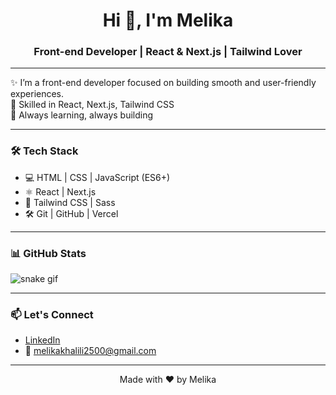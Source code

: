 <h1 align="center">Hi 👋, I'm Melika</h1>
<h3 align="center">Front-end Developer | React & Next.js | Tailwind Lover</h3>

---

✨ I’m a front-end developer focused on building smooth and user-friendly experiences.  
🚀 Skilled in React, Next.js, Tailwind CSS  
🌱 Always learning, always building

---

### 🛠️ Tech Stack
- 💻 HTML | CSS | JavaScript (ES6+)
- ⚛️ React | Next.js
- 🎨 Tailwind CSS | Sass
- 🛠 Git | GitHub | Vercel

---

### 📊 GitHub Stats

![snake gif](https://github.com/MelikaKahlili/YourGitHubUsername/blob/output/github-contribution-grid-snake.svg)


---

### 📫 Let's Connect
- [LinkedIn](https://www.linkedin.com/in/melikakhalili/)
- 📧 melikakhalili2500@gmail.com

---

<p align="center">
  Made with ❤️ by Melika
</p>
